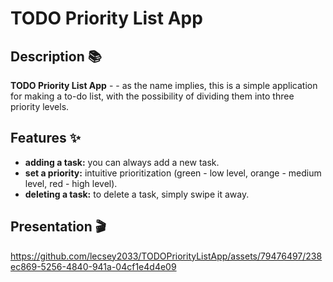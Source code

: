 # TODO Priority List App

## Description 📚

**TODO Priority List App** - - as the name implies, this is a simple application for making a to-do list, with the possibility of dividing them into three priority levels.

## Features ✨

- **adding a task:** you can always add a new task.
- **set a priority:** intuitive prioritization (green - low level, orange - medium level, red - high level).
- **deleting a task:** to delete a task, simply swipe it away.

## Presentation 🎬

https://github.com/lecsey2033/TODOPriorityListApp/assets/79476497/238ec869-5256-4840-941a-04cf1e4d4e09

